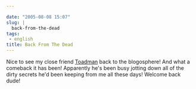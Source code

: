 ```yaml
---

date: "2005-08-08 15:07"
slug: |
  back-from-the-dead
tags:
 - english
title: Back From The Dead
---
```


Nice to see my close friend
[Toadman](http://www.supertoadman.com/cs/blogs/supertoadman/default.aspx)
back to the blogosphere! And what a comeback it has been! Apparently
he's been busy jotting down all of the dirty secrets he'd been keeping
from me all these days! Welcome back dude!
